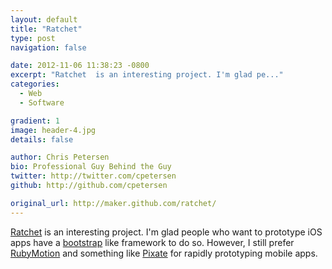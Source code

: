 ```yaml
---
layout: default
title: "Ratchet"
type: post
navigation: false

date: 2012-11-06 11:38:23 -0800
excerpt: "Ratchet  is an interesting project. I'm glad pe..."
categories:
  - Web
  - Software

gradient: 1
image: header-4.jpg
details: false

author: Chris Petersen
bio: Professional Guy Behind the Guy
twitter: http://twitter.com/cpetersen
github: http://github.com/cpetersen

original_url: http://maker.github.com/ratchet/
---
```



 [Ratchet](http://maker.github.com/ratchet/)  is an interesting project. I'm glad people who want to prototype iOS apps have a  [bootstrap](http://twitter.github.com/bootstrap/)  like framework to do so. However, I still prefer  [RubyMotion](http://www.rubymotion.com)  and something like  [Pixate](http://www.pixate.com)  for rapidly prototyping mobile apps.

